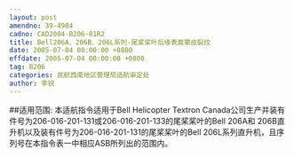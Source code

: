 ```yaml
---
layout: post
amendno: 39-4904
cadno: CAD2004-B206-01R2
title: Bell206A、206B、206L系列-尾桨桨叶后缘表面蒙皮裂纹
date: 2005-07-04 00:00:00 +0800
effdate: 2005-07-04 00:00:00 +0800
tag: B206
categories: 民航西南地区管理局适航审定处
author: 李锐
---
```


##适用范围:
本适航指令适用于Bell Helicopter Textron Canada公司生产并装有件号为206-016-201-131或206-016-201-133的尾桨桨叶的Bell 206A和 206B直升机以及装有件号为206-016-201-131的尾桨桨叶的Bell 206L系列直升机，且序列号在本指令表一中相应ASB所列出的范围内。

